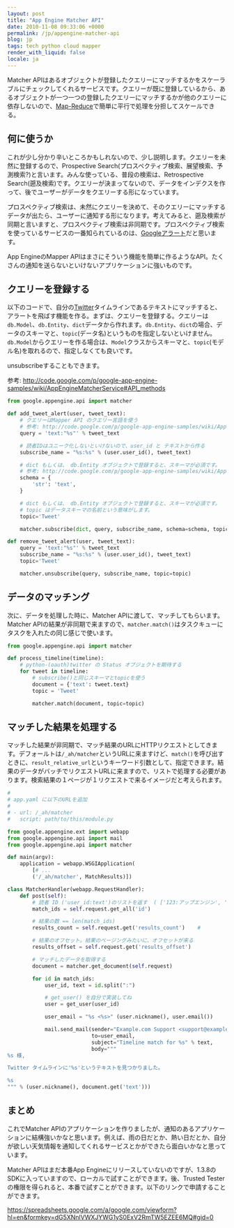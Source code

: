 ```yaml
---
layout: post
title: "App Engine Matcher API"
date: 2010-11-08 09:33:06 +0000
permalink: /jp/appengine-matcher-api
blog: jp
tags: tech python cloud mapper
render_with_liquid: false
locale: ja
---
```


Matcher APIはあるオブジェクトが登録したクエリーにマッチするかをスケーラブルにチェックしてくれるサービスです。クエリーが既に登録しているから、あるオブジェクトが一つ一つの登録したクエリーにマッチするかが他のクエリーに依存しないので、[Map-Reduce](http://ja.wikipedia.org/wiki/MapReduce)で簡単に平行で処理を分担してスケールできる。

## 何に使うか

これが少し分かり辛いところかもしれないので、少し説明します。クエリーを未然に登録するので、Prospective Search(プロスペクティブ検索、展望検索、予測検索?)と言います。みんな使っている、普段の検索は、Retrospective Search(遡及検索)です。クエリーが決まってないので、データをインデクスを作って、後でユーザーがデータをクエリーする形になっています。

プロスペクティブ検索は、未然にクエリーを決めて、そのクエリーにマッチするデータが出たら、ユーザーに通知する形になります。考えてみると、遡及検索が同期と言いますと、プロスペクティブ検索は非同期です。プロスペクティブ検索を使っているサービスの一番知られているのは、[Googleアラート](http://www.google.com/alerts?hl=ja)だと思います。

App EngineのMapper APIはまさにそういう機能を簡単に作るようなAPI。たくさんの通知を送らないといけないアプリケーションに強いものです。

## クエリーを登録する

以下のコードで、自分の[Twitter](http://twitter.com/)タイムラインであるテキストにマッチすると、アラートを飛ばす機能を作る。まずは、クエリーを登録する。クエリーは`db.Model`、`db.Entity`、`dict`データから作れます。`db.Entity`、`dict`の場合、データのスキーマと、`topic`(データ名)というものを指定しないといけません。`db.Model`からクエリーを作る場合は、`Model`クラスからスキーマと、`topic`(モデル名)を取れるので、指定しなくても良いです。

unsubscribeすることもできます。

<!-- textlint-disable spelling -->

参考: <http://code.google.com/p/google-app-engine-samples/wiki/AppEngineMatcherService#API_methods>

<!-- textlint-enable spelling -->

```python
from google.appengine.api import matcher

def add_tweet_alert(user, tweet_text):
    # クエリーはMapper API のクエリー言語を使う
    # 参考: http://code.google.com/p/google-app-engine-samples/wiki/AppEngineMatcherService#Query_Language
    query = 'text:"%s"' % tweet_text

    # 読者IDはユニーク化しないといけないので、user_id と テキストから作る
    subscribe_name = "%s:%s" % (user.user_id(), tweet_text)

    # dict もしくは、 db.Entity オブジェクトで登録すると、スキーマが必須です。
    # 参考: http://code.google.com/p/google-app-engine-samples/wiki/AppEngineMatcherService#Document_Schema
    schema = {
        'str': 'text',
    }

    # dict もしくは、 db.Entity オブジェクトで登録すると、スキーマが必須です。
    # topic はデータスキーマの名前という意味がします。
    topic='Tweet'

    matcher.subscribe(dict, query, subscribe_name, schema=schema, topic=topic)

def remove_tweet_alert(user, tweet_text):
    query = 'text:"%s"' % tweet_text
    subscribe_name = "%s:%s" % (user.user_id(), tweet_text)
    topic='Tweet'

    matcher.unsubscribe(query, subscribe_name, topic=topic)
```

## データのマッチング

次に、データを処理した時に、Matcher APIに渡して、マッチしてもらいます。Matcher APIの結果が非同期で来ますので、`matcher.match()`はタスクキューにタスクを入れたの同じ感じで使います。

```python
from google.appengine.api import matcher

def process_timeline(timeline):
    # python-(oauth)twitter の Status オブジェクトを期待する
    for tweet in timeline:
        # subscribe()と同じスキーマとtopicを使う
        document = {'text': tweet.text}
        topic = 'Tweet'

        matcher.match(document, topic=topic)
```

## マッチした結果を処理する

マッチした結果が非同期で、マッチ結果のURLにHTTPリクエストとしてきます。デフォールトは`/_ah/matcher`というURLに来ますけど、`match()`を呼び出すときに、`result_relative_url`というキーワード引数として、指定できます。結果のデータがバッチでリクエストURLに来ますので、リストで処理する必要があります。検索結果の１ページが１リクエストで来るイメージだと考えられます。

```python
#
# app.yaml に以下のURLを追加
#
# - url: /_ah/matcher
#   script: path/to/this/module.py

from google.appengine.ext import webapp
from google.appengine.api import mail
from google.appengine.api import matcher

def main(argv):
    application = webapp.WSGIApplication(
        [# ...
        ('/_ah/matcher', MatchResults)])

class MatcherHandler(webapp.RequestHandler):
    def post(self):
        # 読者 ID ('user_id:text')のリストを返す  ( ['123:アップエンジン', '124:経済', ...] )
        match_ids = self.request.get_all('id')

        # 結果の数 == len(match_ids)
        results_count = self.request.get('results_count')    #

        # 結果のオフセット。結果のページングみたいに、オフセットが来る
        results_offset = self.request.get('results_offset')

        # マッチしたデータを取得する
        document = matcher.get_document(self.request)

        for id in match_ids:
            user_id, text = id.split(":")

            # get_user() を自分で実装してね
            user = get_user(user_id)

            user_email = "%s <%s>" (user.nickname(), user.email())

            mail.send_mail(sender="Example.com Support <support@example.com>",
                           to=user_email,
                           subject="Timeline match for %s" % text,
                           body="""
%s 様,

Twitter タイムラインに'%s'というテキストを見つかりました。

%s
""" % (user.nickname(), document.get('text')))
```

## まとめ

これでMatcher APIのアプリケーションを作りましたが、通知のあるアプリケーションに結構強いかなと思います。例えば、雨の日だとか、熱い日だとか、自分が欲しい天気情報を通知してくれるサービスとかができたら面白いかなと思っています。

Matcher APIはまだ本番App Engineにリリースしていないのですが、1.3.8のSDKに入っていますので、ローカルで試すことができます。後、Trusted Testerの権限を得られると、本番で試すことができます。以下のリンクで申請することができます。

<!-- textlint-disable spelling -->

<https://spreadsheets.google.com/a/google.com/viewform?hl=en&formkey=dG5XNnlVWXJYWG1yS0ExV2RmTW5EZEE6MQ#gid=0>

<!-- textlint-enable spelling -->

